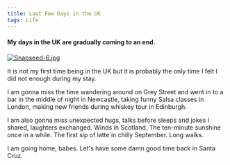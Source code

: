 ```yaml
---
title: Last Few Days in the UK
tags: Life
---
```


<h4> My days in the UK are gradually coming to an end.</h4>

[![Snapseed-6.jpg](https://i.postimg.cc/nh5vxHVt/Snapseed-6.jpg)](https://postimg.cc/ts31tGVr)


It is not my first time being in the UK but it is probably the only time I felt I did not enough during my stay.


I am gonna miss the time wandering around on Grey Street and went in to a bar in the middle of night in Newcastle, taking funny Salsa classes in London, making new friends during whiskey tour in Edinburgh.


I am also gonna miss unexpected hugs, talks before sleeps and jokes I shared, laughters exchanged. Winds in Scotland. The ten-minute sunshine once in a while. The first sip of latte in chilly September. Long walks.

I am going home, babes. Let's have some damn good time back in Santa Cruz.
